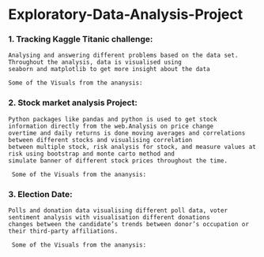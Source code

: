 # Exploratory-Data-Analysis-Project

### 1.	Tracking Kaggle Titanic challenge: 
    Analysing and answering different problems based on the data set. Throughout the analysis, data is visualised using 
    seaborn and matplotlib to get more insight about the data
    
    Some of the Visuals from the ananysis:
    
    
### 2.	Stock market analysis Project: 
    Python packages like pandas and python is used to get stock information directly from the web.Analysis on price change 
    overtime and daily returns is done moving averages and correlations between different stocks and visualising correlation
    between multiple stock, risk analysis for stock, and measure values at risk using bootstrap and monte carto method and 
    simulate banner of different stock prices throughout the time.
    
     Some of the Visuals from the ananysis:
    
### 3.	Election Date: 
    Polls and donation data visualising different poll data, voter sentiment analysis with visualisation different donations 
    changes between the candidate’s trends between donor’s occupation or their third-party affiliations.
    
     Some of the Visuals from the ananysis:

